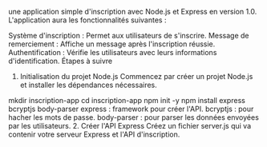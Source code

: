 une application simple d'inscription avec Node.js et Express en version 1.0. L'application aura les fonctionnalités suivantes :

Système d'inscription : Permet aux utilisateurs de s'inscrire.
Message de remerciement : Affiche un message après l'inscription réussie.
Authentification : Vérifie les utilisateurs avec leurs informations d'identification.
Étapes à suivre
1. Initialisation du projet Node.js
Commencez par créer un projet Node.js et installer les dépendances nécessaires.

mkdir inscription-app
cd inscription-app
npm init -y
npm install express bcryptjs body-parser
express : framework pour créer l'API.
bcryptjs : pour hacher les mots de passe.
body-parser : pour parser les données envoyées par les utilisateurs.
2. Créer l'API Express
Créez un fichier server.js qui va contenir votre serveur Express et l'API d'inscription.

